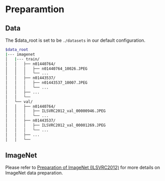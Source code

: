 # Preparamtion

## Data
The $data_root is set to be `./datasets` in our default configuration.
```bash
$data_root
|--- imagenet
│   |--- train/
│   │   ├── n01440764/
│   │   │   ├── n01440764_10026.JPEG
│   │   │   └── ...
│   │   ├── n01443537/
│   │   │   ├── n01443537_10007.JPEG
│   │   │   └── ...
│   │   ├── ...
│   │   └──
│   └── val/
│   │   ├── n01440764/
│   │   │   ├── ILSVRC2012_val_00000946.JPEG
│   │   │   └── ...
│   │   ├── n01443537/
│   │   │   ├── ILSVRC2012_val_00001269.JPEG
│   │   │   └── ...
│   │   ├── ...
│   │   └──
``` 

## ImageNet
Please refer to [Preparation of ImageNet (ILSVRC2012)](https://gist.github.com/antoinebrl/7d00d5cb6c95ef194c737392ef7e476a) for more details on ImageNet data preparation.

